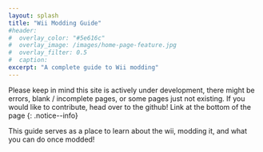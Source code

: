 ```yaml
---
layout: splash
title: "Wii Modding Guide"
#header:
#  overlay_color: "#5e616c"
#  overlay_image: /images/home-page-feature.jpg
#  overlay_filter: 0.5
#  caption:
excerpt: "A complete guide to Wii modding"
---
```

Please keep in mind this site is actively under development, there might be errors, blank / incomplete pages, or some pages just not existing. If you would like to contribute, head over to the github! Link at the bottom of the page
{: .notice--info}

This guide serves as a place to learn about the wii, modding it, and what you can do once modded!